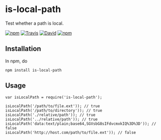 # is-local-path

Test whether a path is local.

[![npm](https://img.shields.io/npm/v/is-local-path.svg)]()
[![Travis](https://img.shields.io/travis/panosoft/is-local-path.svg)]()
[![David](https://img.shields.io/david/panosoft/is-local-path.svg)]()
[![npm](https://img.shields.io/npm/dm/is-local-path.svg)]()

## Installation

In npm, do

	npm install is-local-path
	
## Usage

	var isLocalPath = require('is-local-path');
	
	isLocalPath('/path/to/file.ext')); // true
    isLocalPath('/path/to/directory')); // true
    isLocalPath('./relative/path')); // true
    isLocalPath('../relative/path')); // true
    isLocalPath('data:text/plain;base64,SGVsbG8sIFdvcmxkIQ%3D%3D')); // false
    isLocalPath('http://host.com/path/to/file.ext')); // false
